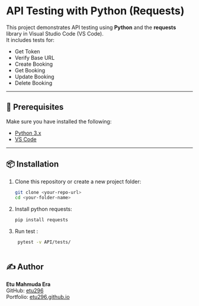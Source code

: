 # API Testing with Python (Requests)

This project demonstrates API testing using **Python** and the **requests** library in Visual Studio Code (VS Code).  
It includes tests for:
- Get Token
- Verify Base URL
- Create Booking
- Get Booking
- Update Booking
- Delete Booking

---

## 📌 Prerequisites

Make sure you have installed the following:

- [Python 3.x](https://www.python.org/downloads/)  
- [VS Code](https://code.visualstudio.com/)  

---

## 📦 Installation

1. Clone this repository or create a new project folder:

   ```bash
   git clone <your-repo-url>
   cd <your-folder-name>
2. Install python requests:

   ```bash
   pip install requests
3. Run test :

   ```bash
    pytest -v API/tests/
  
## ✍️ Author

**Etu Mahmuda Era**  
GitHub: [etu296](https://github.com/etu296)  
Portfolio: [etu296.github.io](https://etu296.github.io/Etu_Mahmuda_Era/)
